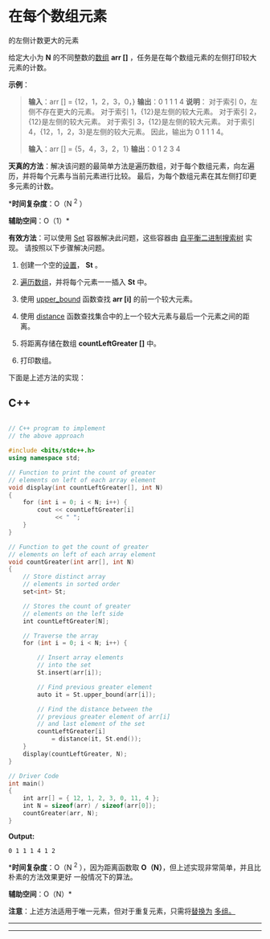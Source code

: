 # 在每个数组元素

的左侧计数更大的元素

给定大小为 **N** 的不同整数的[数组](https://www.geeksforgeeks.org/array-data-structure/) **arr []** ，任务是在每个数组元素的左侧打印较大元素的计数。

**示例**：

> **输入**：arr [] = {12，1，2，3，0，}
> **输出**：0 1 1 1 4
> **说明**：
> 对于索引 0，左侧不存在更大的元素。
> 对于索引 1，{12}是左侧的较大元素。
> 对于索引 2，{12}是左侧的较大元素。
> 对于索引 3，{12}是左侧的较大元素。
> 对于索引 4，{12，1，2，3}是左侧的较大元素。
> 因此，输出为 0 1 1 1 4。
> 
> **输入**：arr [] = {5，4，3，2，1}
> **输出**：0 1 2 3 4

**天真的方法**：解决该问题的最简单方法是遍历数组，对于每个数组元素，向左遍历，并将每个元素与当前元素进行比较。 最后，为每个数组元素在其左侧打印更多元素的计数。

***时间复杂度**：O（N <sup>2</sup> ）

**辅助空间**：O（1）*

**有效方法**：可以使用 [Set](https://www.geeksforgeeks.org/set-in-cpp-stl/) 容器解决此问题，这些容器由 [自平衡二进制搜索树](https://www.geeksforgeeks.org/self-balancing-binary-search-trees-comparisons/) 实现。 请按照以下步骤解决问题。

1.  创建一个空的[设置](https://www.geeksforgeeks.org/set-in-cpp-stl/)， **St** 。

2.  [遍历数组](https://www.geeksforgeeks.org/c-program-to-traverse-an-array/)，并将每个元素一一插入 **St** 中。

3.  使用 [upper_bound](https://www.geeksforgeeks.org/set-upper_bound-function-in-c-stl/) 函数查找 **arr [i]** 的前一个较大元素。

4.  使用 [distance](https://www.geeksforgeeks.org/stddistance-in-c/) 函数查找集合中的上一个较大元素与最后一个元素之间的距离。

5.  将距离存储在数组 **countLeftGreater []** 中。

6.  打印数组。

下面是上述方法的实现：

## C++

```cpp

// C++ program to implement 
// the above approach 

#include <bits/stdc++.h> 
using namespace std; 

// Function to print the count of greater 
// elements on left of each array element 
void display(int countLeftGreater[], int N) 
{ 
    for (int i = 0; i < N; i++) { 
        cout << countLeftGreater[i] 
             << " "; 
    } 
} 

// Function to get the count of greater 
// elements on left of each array element 
void countGreater(int arr[], int N) 
{ 
    // Store distinct array 
    // elements in sorted order 
    set<int> St; 

    // Stores the count of greater 
    // elements on the left side 
    int countLeftGreater[N]; 

    // Traverse the array 
    for (int i = 0; i < N; i++) { 

        // Insert array elements 
        // into the set 
        St.insert(arr[i]); 

        // Find previous greater element 
        auto it = St.upper_bound(arr[i]); 

        // Find the distance between the 
        // previous greater element of arr[i] 
        // and last element of the set 
        countLeftGreater[i] 
            = distance(it, St.end()); 
    } 
    display(countLeftGreater, N); 
} 

// Driver Code 
int main() 
{ 
    int arr[] = { 12, 1, 2, 3, 0, 11, 4 }; 
    int N = sizeof(arr) / sizeof(arr[0]); 
    countGreater(arr, N); 
}

```

**Output:**

```
0 1 1 1 4 1 2

```

***时间复杂度**：O（N <sup>2</sup> ），因为距离函数取 **O（N）**，但上述实现非常简单，并且比朴素的方法效果更好 一般情况下的算法。

**辅助空间**：O（N）*

**注意**：上述方法适用于唯一元素，但对于重复元素，只需将[替换为](https://www.geeksforgeeks.org/set-in-cpp-stl/) [](https://www.geeksforgeeks.org/set-in-cpp-stl/) [多组。](https://www.geeksforgeeks.org/multiset-in-cpp-stl/)



* * *

* * *



